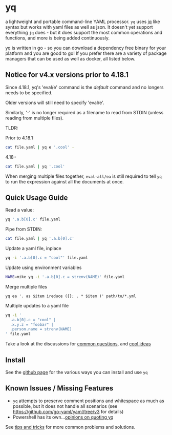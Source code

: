 # yq

a lightweight and portable command-line YAML processor. `yq` uses [jq](https://github.com/stedolan/jq) like syntax but works with yaml files as well as json. It doesn't yet support everything `jq` does - but it does support the most common operations and functions, and more is being added continuously.

yq is written in go - so you can download a dependency free binary for your platform and you are good to go! If you prefer there are a variety of package managers that can be used as well as docker, all listed below.

## Notice for v4.x versions prior to 4.18.1
Since 4.18.1, yq's 'eval/e' command is the _default_ command and no longers needs to be specified.

Older versions will still need to specify 'eval/e'.

Similarly, '-' is no longer required as a filename to read from STDIN (unless reading from multiple files).

TLDR:

Prior to 4.18.1
```bash
cat file.yaml | yq e '.cool' -
```

4.18+
```bash
cat file.yaml | yq '.cool'
```

When merging multiple files together, `eval-all/ea` is still required to tell `yq` to run the expression against all the documents at once.

## Quick Usage Guide

Read a value:
```bash
yq '.a.b[0].c' file.yaml
```

Pipe from STDIN:
```bash
cat file.yaml | yq '.a.b[0].c'
```

Update a yaml file, inplace
```bash
yq -i '.a.b[0].c = "cool"' file.yaml
```

Update using environment variables
```bash
NAME=mike yq -i '.a.b[0].c = strenv(NAME)' file.yaml
```

Merge multiple files
```
yq ea '. as $item ireduce ({}; . * $item )' path/to/*.yml
```

Multiple updates to a yaml file
```bash
yq -i '
  .a.b[0].c = "cool" |
  .x.y.z = "foobar" |
  .person.name = strenv(NAME)
' file.yaml
```

Take a look at the discussions for [common questions](https://github.com/mikefarah/yq/discussions/categories/q-a), and [cool ideas](https://github.com/mikefarah/yq/discussions/categories/show-and-tell)

## Install

See the [github page](https://github.com/mikefarah/yq/#install) for the various ways you can install and use `yq`

## Known Issues / Missing Features
- `yq` attempts to preserve comment positions and whitespace as much as possible, but it does not handle all scenarios (see https://github.com/go-yaml/yaml/tree/v3 for details)
- Powershell has its own...[opinions on quoting yq](https://mikefarah.gitbook.io/yq/usage/tips-and-tricks#quotes-in-windows-powershell)

See [tips and tricks](https://mikefarah.gitbook.io/yq/usage/tips-and-tricks) for more common problems and solutions.